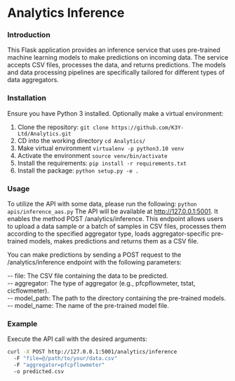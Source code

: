 # Analytics Inference


### Introduction
This Flask application provides an inference service that uses pre-trained machine learning models to make predictions 
on incoming data. The service accepts CSV files, processes the data, and returns predictions. The models and data 
processing pipelines are specifically tailored for different types of data aggregators.


### Installation
Ensure you have Python 3 installed. Optionally make a virtual environment:
1. Clone the repository: ``git clone https://github.com/K3Y-Ltd/Analytics.git``
2. CD into the working directory ``cd Analytics/``
3. Make virtual environment ```virtualenv -p python3.10 venv```
4. Activate the environment ``source venv/bin/activate``
5. Install the requirements: ``pip install -r requirements.txt``
6. Install the package: ``python setup.py -e .``


### Usage
To utilize the API with some data, please run the following: 
```python apis/inference_aas.py``` The API will be available at http://127.0.0.1:5001. It enables the method POST 
/analytics/inference. This endpoint allows users to upload a data sample or a batch of samples in CSV files,
processes them according to the specified aggregator type, loads aggregator-specific pre-trained models, makes predictions
and returns them as a CSV file.


You can make predictions by sending a POST request to the /analytics/inference endpoint with the following parameters:

-- file: The CSV file containing the data to be predicted.\
-- aggregator: The type of aggregator (e.g., pfcpflowmeter, tstat, cicflowmeter).\
-- model_path: The path to the directory containing the pre-trained models.\
-- model_name: The name of the pre-trained model file.


### Example
Execute the API call with the desired arguments:
```bash
curl -X POST http://127.0.0.1:5001/analytics/inference
  -F "file=@/path/to/your/data.csv"
  -F "aggregator=pfcpflowmeter"
  -o predicted.csv
```
